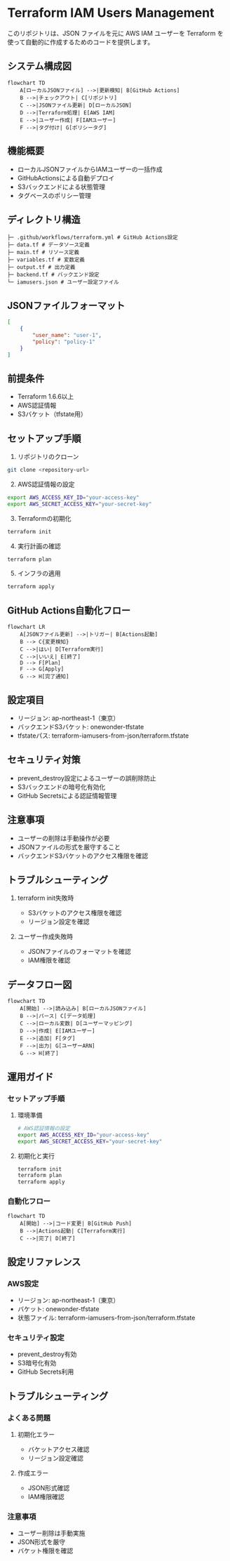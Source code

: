 # Terraform IAM Users Management

このリポジトリは、JSON ファイルを元に AWS IAM ユーザーを Terraform を使って自動的に作成するためのコードを提供します。

## システム構成図

```mermaid
flowchart TD
    A[ローカルJSONファイル] -->|更新検知| B[GitHub Actions]
    B -->|チェックアウト| C[リポジトリ]
    C -->|JSONファイル更新| D[ローカルJSON]
    D -->|Terraform処理| E[AWS IAM]
    E -->|ユーザー作成| F[IAMユーザー]
    F -->|タグ付け| G[ポリシータグ]
```

## 機能概要
- ローカルJSONファイルからIAMユーザーの一括作成
- GitHubActionsによる自動デプロイ
- S3バックエンドによる状態管理
- タグベースのポリシー管理

## ディレクトリ構造
```
├─ .github/workflows/terraform.yml # GitHub Actions設定
├─ data.tf # データソース定義
├─ main.tf # リソース定義
├─ variables.tf # 変数定義
├─ output.tf # 出力定義
├─ backend.tf # バックエンド設定
└─ iamusers.json # ユーザー設定ファイル
```
## JSONファイルフォーマット
```json
[
    {
        "user_name": "user-1",
        "policy": "policy-1"
    }
]
```

## 前提条件
- Terraform 1.6.6以上
- AWS認証情報
- S3バケット（tfstate用）

## セットアップ手順
1. リポジトリのクローン
```bash
git clone <repository-url>
```

2. AWS認証情報の設定
```bash
export AWS_ACCESS_KEY_ID="your-access-key"
export AWS_SECRET_ACCESS_KEY="your-secret-key"
```

3. Terraformの初期化
```bash
terraform init
```

4. 実行計画の確認
```bash
terraform plan
```

5. インフラの適用
```bash
terraform apply
```

## GitHub Actions自動化フロー

```mermaid
flowchart LR
    A[JSONファイル更新] -->|トリガー| B[Actions起動]
    B --> C{変更検知}
    C -->|はい| D[Terraform実行]
    C -->|いいえ| E[終了]
    D --> F[Plan]
    F --> G[Apply]
    G --> H[完了通知]
```

## 設定項目
- リージョン: ap-northeast-1（東京）
- バックエンドS3バケット: onewonder-tfstate
- tfstateパス: terraform-iamusers-from-json/terraform.tfstate

## セキュリティ対策
- prevent_destroy設定によるユーザーの誤削除防止
- S3バックエンドの暗号化有効化
- GitHub Secretsによる認証情報管理

## 注意事項
- ユーザーの削除は手動操作が必要
- JSONファイルの形式を厳守すること
- バックエンドS3バケットのアクセス権限を確認

## トラブルシューティング
1. terraform init失敗時
   - S3バケットのアクセス権限を確認
   - リージョン設定を確認

2. ユーザー作成失敗時
   - JSONファイルのフォーマットを確認
   - IAM権限を確認

## データフロー図

```mermaid
flowchart TD
    A[開始] -->|読み込み| B[ローカルJSONファイル]
    B -->|パース| C[データ処理]
    C -->|ローカル変数| D[ユーザーマッピング]
    D -->|作成| E[IAMユーザー]
    E -->|追加| F[タグ]
    F -->|出力| G[ユーザーARN]
    G --> H[終了]
```

## 運用ガイド

### セットアップ手順
1. 環境準備
   ```bash
   # AWS認証情報の設定
   export AWS_ACCESS_KEY_ID="your-access-key"
   export AWS_SECRET_ACCESS_KEY="your-secret-key"
   ```

2. 初期化と実行
   ```bash
   terraform init
   terraform plan
   terraform apply
   ```

### 自動化フロー
```mermaid
flowchart TD
    A[開始] -->|コード変更| B[GitHub Push]
    B -->|Actions起動| C[Terraform実行]
    C -->|完了| D[終了]
```

## 設定リファレンス

### AWS設定
- リージョン: ap-northeast-1（東京）
- バケット: onewonder-tfstate
- 状態ファイル: terraform-iamusers-from-json/terraform.tfstate

### セキュリティ設定
- prevent_destroy有効
- S3暗号化有効
- GitHub Secrets利用

## トラブルシューティング

### よくある問題
1. 初期化エラー
   - バケットアクセス確認
   - リージョン設定確認

2. 作成エラー
   - JSON形式確認
   - IAM権限確認

### 注意事項
- ユーザー削除は手動実施
- JSON形式を厳守
- バケット権限を確認
